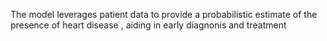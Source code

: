 <p>The model leverages patient data to provide a probabilistic estimate of the presence of heart disease , aiding in early diagnonis and treatment</p>
